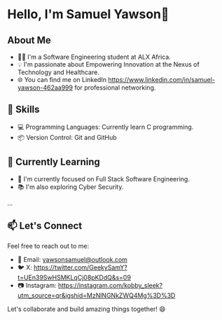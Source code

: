 # Hello, I'm Samuel Yawson🚀

## About Me

- 👨‍🎓 I'm a Software Engineering student at ALX Africa.
- 💡 I'm passionate about Empowering Innovation at the Nexus of Technology and Healthcare.
- 🌐 You can find me on LinkedIn https://www.linkedin.com/in/samuel-yawson-462aa999 for professional networking.

## 🔧 Skills

- 💻 Programming Languages: Currently learn C programming.
- 📦 Version Control: Git and GitHub

## 🌱 Currently Learning

- 🚀 I'm currently focused on Full Stack Software Engineering.
- 📚 I'm also exploring Cyber Security.

...

## 📫 Let's Connect

Feel free to reach out to me:

- 📧 Email: yawsonsamuel@outlook.com
- 🐦 X: https://twitter.com/GeekySamY?t=UEn39SwHSMKLqCj08pKDdQ&s=09
- 📷 Instagram: https://instagram.com/kobby_sleek?utm_source=qr&igshid=MzNlNGNkZWQ4Mg%3D%3D

Let's collaborate and build amazing things together! 😄

